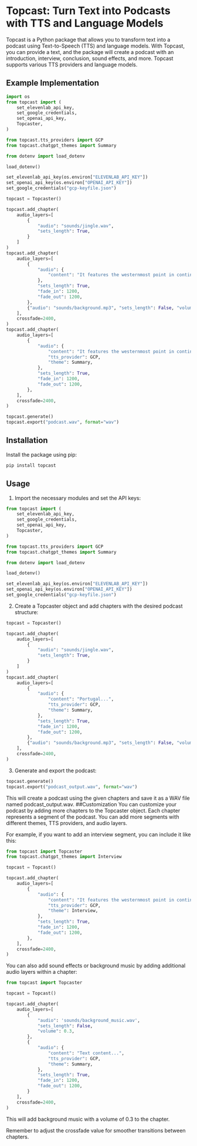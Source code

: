 # Topcast: Turn Text into Podcasts with TTS and Language Models

Topcast is a Python package that allows you to transform text into a podcast using Text-to-Speech (TTS) and language models. With Topcast, you can provide a text, and the package will create a podcast with an introduction, interview, conclusion, sound effects, and more. Topcast supports various TTS providers and language models.

## Example Implementation

```python
import os
from topcast import (
    set_elevenlab_api_key,
    set_google_credentials,
    set_openai_api_key,
    Topcaster,
)

from topcast.tts_providers import GCP
from topcast.chatgpt_themes import Summary

from dotenv import load_dotenv

load_dotenv()

set_elevenlab_api_key(os.environ["ELEVENLAB_API_KEY"])
set_openai_api_key(os.environ["OPENAI_API_KEY"])
set_google_credentials("gcp-keyfile.json")

topcast = Topcaster()

topcast.add_chapter(
    audio_layers=[
        {
            "audio": "sounds/jingle.wav",
            "sets_length": True,
        }
    ]
)
topcast.add_chapter(
    audio_layers=[
        {
            "audio": {
                "content": "It features the westernmost point in continental Europe, and its Iberian portion is bordered to the west and south by the Atlantic Ocean and to the north and east by Spain.",
            },
            "sets_length": True,
            "fade_in": 1200,
            "fade_out": 1200,
        },
        {"audio": "sounds/background.mp3", "sets_length": False, "volume": 0.5},
    ],
    crossfade=2400,
)
topcast.add_chapter(
    audio_layers=[
        {
            "audio": {
                "content": "It features the westernmost point in continental Europe, and its Iberian portion is bordered to the west and south by the Atlantic Ocean and to the north and east by Spain.",
                "tts_provider": GCP, 
                "theme": Summary,
            },
            "sets_length": True,
            "fade_in": 1200,
            "fade_out": 1200,
        },
    ],
    crossfade=2400,
)

topcast.generate()
topcast.export("podcast.wav", format="wav")

```

## Installation
Install the package using pip:

```bash
pip install topcast
```

## Usage

1. Import the necessary modules and set the API keys:

```python
from topcast import (
    set_elevenlab_api_key,
    set_google_credentials,
    set_openai_api_key,
    Topcaster,
)

from topcast.tts_providers import GCP
from topcast.chatgpt_themes import Summary

from dotenv import load_dotenv

load_dotenv()

set_elevenlab_api_key(os.environ["ELEVENLAB_API_KEY"])
set_openai_api_key(os.environ["OPENAI_API_KEY"])
set_google_credentials("gcp-keyfile.json")
```

2. Create a Topcaster object and add chapters with the desired podcast structure:

```python
topcast = Topcaster()

topcast.add_chapter(
    audio_layers=[
        {
            "audio": "sounds/jingle.wav",
            "sets_length": True,
        }
    ]
)
topcast.add_chapter(
    audio_layers=[
        {
            "audio": {
                "content": "Portugal...",
                "tts_provider": GCP,
                "theme": Summary,
            },
            "sets_length": True,
            "fade_in": 1200,
            "fade_out": 1200,
        },
        {"audio": "sounds/background.mp3", "sets_length": False, "volume": 0.5},
    ],
    crossfade=2400,
)

```

3. Generate and export the podcast:

```python
topcast.generate()
topcast.export("podcast_output.wav", format="wav")
```
This will create a podcast using the given chapters and save it as a WAV file named podcast_output.wav.
##Customization
You can customize your podcast by adding more chapters to the Topcaster object. Each chapter represents a segment of the podcast. You can add more segments with different themes, TTS providers, and audio layers.

For example, if you want to add an interview segment, you can include it like this:

```python
from topcast import Topcaster
from topcast.chatgpt_themes import Interview

topcast = Topcast()

topcast.add_chapter(
    audio_layers=[
        {
            "audio": {
                "content": "It features the westernmost point in continental Europe, and its Iberian portion is bordered to the west and south by the Atlantic Ocean and to the north and east by Spain...", # <- gets automatically converted into an interview script
                "tts_provider": GCP,
                "theme": Interview,
            },
            "sets_length": True,
            "fade_in": 1200,
            "fade_out": 1200,
        },
    ],
    crossfade=2400,
)


```

You can also add sound effects or background music by adding additional audio layers within a chapter:

```python
from topcast import Topcaster

topcast = Topcast()

topcast.add_chapter(
    audio_layers=[
        {
            "audio": 'sounds/background_music.wav',
            "sets_length": False,
            "volume": 0.3,
        },
        {
            "audio": {
                "content": "Text content...",
                "tts_provider": GCP,
                "theme": Summary,
            },
            "sets_length": True,
            "fade_in": 1200,
            "fade_out": 1200,
        }
    ],
    crossfade=2400,
)
```
This will add background music with a volume of 0.3 to the chapter.

Remember to adjust the crossfade value for smoother transitions between chapters.
